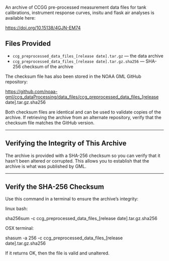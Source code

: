 An archive of CCGG pre-processed measurement data files for tank calibrations, instrument response curves, insitu and flask air analyses is available here:

https://doi.org/10.15138/4GJN-EM74

## Files Provided

- `ccg_preprocessed_data_files_[release date].tar.gz` — the data archive
- `ccg_preprocessed_data_files_[release date].tar.gz.sha256` — SHA-256 checksum of the archive

The checksum file has also been stored in the NOAA GML GitHub repository:

https://github.com/noaa-gml/ccg_dataProcessing/data_files/ccg_preprocessed_data_files_[release date].tar.gz.sha256

Both checksum files are identical and can be used to validate copies of the archive.
If retrieving the archive from an alternate repository, verify that the checksum file matches
the GitHub version.

---

## Verifying the Integrity of This Archive

The archive is provided with a SHA-256 checksum so you can verify that it hasn’t been altered or corrupted.  This allows you to establish that the archive is what was published by GML.

---


## Verify the SHA-256 Checksum

Use this command in a terminal to ensure the archive’s integrity:

linux bash:

sha256sum -c ccg_preprocessed_data_files_[release date].tar.gz.sha256

OSX terminal:

shasum -a 256 -c ccg_preprocessed_data_files_[release date].tar.gz.sha256


If it returns OK, then the file is valid and unaltered.

